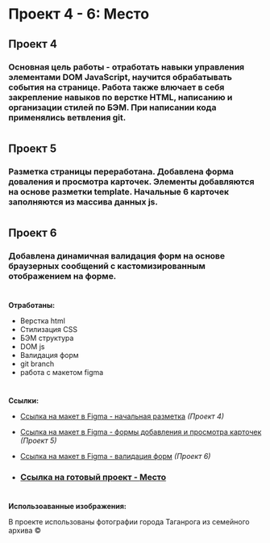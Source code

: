 # Проект 4 - 6: Место

## Проект 4
### Основная цель работы - отработать навыки управления элементами DOM JavaScript, научится обрабатывать события на странице. Работа также влючает в себя закрепление навыков по верстке HTML, написанию и организации стилей по БЭМ. При написании кода применялись ветвления git.
#
## Проект 5
### Разметка страницы переработана. Добавлена форма доваления и просмотра карточек. Элементы добавляются на основе разметки template. Начальные 6 карточек заполняются из массива данных js.
#
## Проект 6
### Добавлена динамичная валидация форм на основе браузерных сообщений с кастомизированным отображением на форме.
#
**Отработаны:**

* Верстка html
* Стилизация CSS
* БЭМ структура
* DOM js
* Валидация форм
* git branch
* работа с макетом figma
#
**Ссылки:**

* [Ссылка на макет в Figma - начальная разметка](https://www.figma.com/file/StZjf8HnoeLdiXS7dYrLAh/JavaScript.-Sprint-4) _(Проект 4)_
* [Ссылка на макет в Figma - формы добавления и просмотра карточек](https://www.figma.com/file/bjyvbKKJN2naO0ucURl2Z0/JavaScript.-Sprint-5) _(Проект 5)_
* [Ссылка на макет в Figma - валидация форм](https://www.figma.com/file/kRVLKwYG3d1HGLvh7JFWRT/JavaScript.-Sprint-6) _(Проект 6)_

* ### [Ссылка на готовый проект - __Место__](https://divoropay.github.io/mesto/index.html)
#
**Использоаванные изображения:**

В проекте использованы фотографии города Таганрога из семейного архива ©
